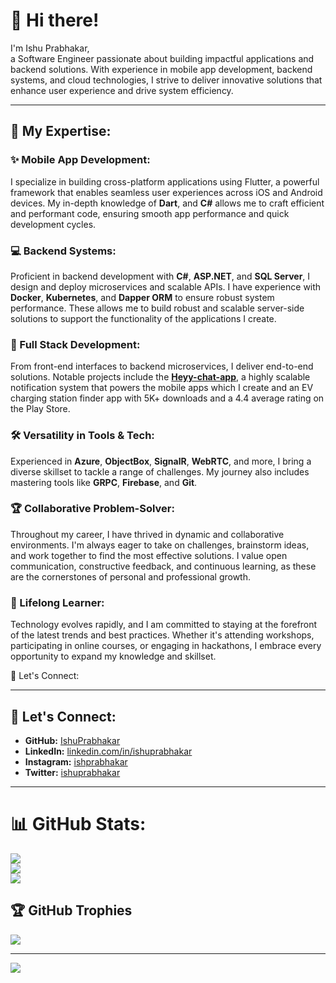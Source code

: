 # 👋 Hi there!  
I'm Ishu Prabhakar,  
a Software Engineer passionate about building impactful applications and backend solutions. With experience in mobile app development, backend systems, and cloud technologies, I strive to deliver innovative solutions that enhance user experience and drive system efficiency.

---

## 🚀 My Expertise:

### ✨ Mobile App Development:
I specialize in building cross-platform applications using Flutter, a powerful framework that enables seamless user experiences across iOS and Android devices. My in-depth knowledge of **Dart**, and **C#** allows me to craft efficient and performant code, ensuring smooth app performance and quick development cycles.


### 💻 Backend Systems:
Proficient in backend development with **C#**, **ASP.NET**, and **SQL Server**, I design and deploy microservices and scalable APIs. I have experience with **Docker**, **Kubernetes**, and **Dapper ORM** to ensure robust system performance. These allows me to build robust and scalable server-side solutions to support the functionality of the applications I create.

### 🌱 Full Stack Development:
From front-end interfaces to backend microservices, I deliver end-to-end solutions. Notable projects include the **[Heyy-chat-app](https://github.com/IshuPrabhakar/Heyy-chat-app)**, a highly scalable notification system that powers the mobile apps which I create and an EV charging station finder app with 5K+ downloads and a 4.4 average rating on the Play Store.

### 🛠️ Versatility in Tools & Tech:
Experienced in **Azure**, **ObjectBox**, **SignalR**, **WebRTC**, and more, I bring a diverse skillset to tackle a range of challenges. My journey also includes mastering tools like **GRPC**, **Firebase**, and **Git**.

### 🏆 Collaborative Problem-Solver:
Throughout my career, I have thrived in dynamic and collaborative environments. I'm always eager to take on challenges, brainstorm ideas, and work together to find the most effective solutions. I value open communication, constructive feedback, and continuous learning, as these are the cornerstones of personal and professional growth.

### 🌱 Lifelong Learner:
Technology evolves rapidly, and I am committed to staying at the forefront of the latest trends and best practices. Whether it's attending workshops, participating in online courses, or engaging in hackathons, I embrace every opportunity to expand my knowledge and skillset.

🤝 Let's Connect:

---

## 🤝 Let's Connect:
- **GitHub:** [IshuPrabhakar](https://github.com/IshuPrabhakar)  
- **LinkedIn:** [linkedin.com/in/ishuprabhakar](https://linkedin.com/in/ishuprabhakar)  
- **Instagram:** [ishprabhakar](https://www.instagram.com/ishuprabhakar)
- **Twitter:** [ishuprabhakar](https://twitter.com/ishu_prabhakar) 

---

# 📊 GitHub Stats:
![](https://github-readme-stats.vercel.app/api?username=ishuprabhakar&theme=default&hide_border=true&include_all_commits=true&count_private=true)<br/>
![](https://github-readme-streak-stats.herokuapp.com/?user=ishuprabhakar&theme=default&hide_border=true)<br/>
![](https://github-readme-stats.vercel.app/api/top-langs/?username=ishuprabhakar&theme=default&hide_border=true&include_all_commits=true&count_private=true&layout=compact)

## 🏆 GitHub Trophies
![](https://github-profile-trophy.vercel.app/?username=ishuprabhakar&theme=discord&no-frame=true&no-bg=true&margin-w=4)

---
[![](https://visitcount.itsvg.in/api?id=ishuprabhakar&icon=0&color=0)](https://visitcount.itsvg.in)
